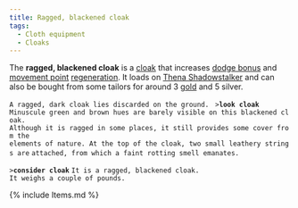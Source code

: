 ```yaml
---
title: Ragged, blackened cloak
tags:
  - Cloth equipment
  - Cloaks
---
```

The **ragged, blackened cloak** is a [cloak](cloak "wikilink") that
increases [dodge bonus](dodge_bonus "wikilink") and [movement
point](movement_points "wikilink")
[regeneration](regeneration "wikilink"). It loads on [Thena
Shadowstalker](Thena_Shadowstalker "wikilink") and can also be bought
from some tailors for around 3 [gold](gold "wikilink") and 5 silver.

`A ragged, dark cloak lies discarded on the ground. `
`>`**`look cloak`**
`Minuscule green and brown hues are barely visible on this blackened cloak.`
`Although it is ragged in some places, it still provides some cover from the`
`elements of nature. At the top of the cloak, two small leathery strings are`
`attached, from which a faint rotting smell emanates.`

`>`**`consider cloak`**
`It is a ragged, blackened cloak.`
`It weighs a couple of pounds.`

{% include Items.md %}
